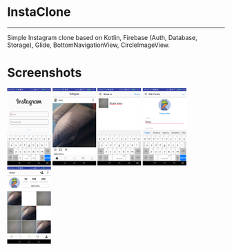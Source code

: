 # InstaClone
---
Simple Instagram clone based on Kotlin, Firebase (Auth, Database, Storage), Glide, BottomNavigationView, CircleImageView.

Screenshots
===============

<a href="pictures/Screenshot_20181014-140447.png"><img src="pictures/Screenshot_20181014-140447.png" width="20%"/></a> 
<a href="pictures/Screenshot_20181014-135145.png"><img src="pictures/Screenshot_20181014-135145.png" width="20%"/></a> 
<a href="pictures/Screenshot_20181014-135236.png"><img src="pictures/Screenshot_20181014-135236.png" width="20%"/></a>
<a href="pictures/Screenshot_20181014-135354.png"><img src="pictures/Screenshot_20181014-135354.png" width="20%"/></a> 
<a href="/pictures/Screenshot_20181014-135443.png"><img src="/pictures/Screenshot_20181014-135443.png" width="20%"/></a> 

